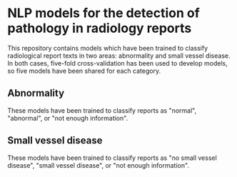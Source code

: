 # NLP models for the detection of pathology in radiology reports

This repository contains models which have been trained to classify radiological report texts in two areas: abnormality and small vessel disease. In both cases, five-fold cross-validation has been used to develop models, so five models have been shared for each category.

## Abnormality

These models have been trained to classify reports as "normal", "abnormal", or "not enough information".

## Small vessel disease

These models have been trained to classify reports as "no small vessel disease", "small vessel disease", or "not enough information".
